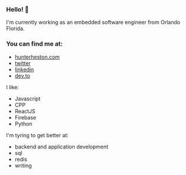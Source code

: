 ### Hello! 👋

I'm currently working as an embedded software engineer from Orlando Florida.

### You can find me at:
* [hunterheston.com](https://hunterheston.com)
* [twitter](https://twitter.com/HunterHeston)
* [linkedin](https://www.linkedin.com/in/hunterheston)
* [dev.to](https://dev.to/hunterheston)

I like: 
* Javascript
* CPP
* ReactJS
* Firebase
* Python

I'm tyring to get better at:
* backend and application development
* sql
* redis
* writing


<!--
**HunterHeston/hunterheston** is a ✨ _special_ ✨ repository because its `README.md` (this file) appears on your GitHub profile.

Here are some ideas to get you started:

- 🔭 I’m currently working on ...
- 🌱 I’m currently learning ...
- 👯 I’m looking to collaborate on ...
- 🤔 I’m looking for help with ...
- 💬 Ask me about ...
- 📫 How to reach me: ...
- 😄 Pronouns: ...
- ⚡ Fun fact: ...
-->
